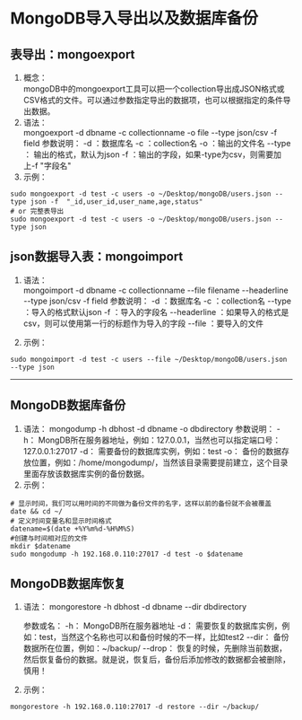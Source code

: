 # MongoDB导入导出以及数据库备份

## 表导出：mongoexport
1. 概念：  
    mongoDB中的mongoexport工具可以把一个collection导出成JSON格式或CSV格式的文件。可以通过参数指定导出的数据项，也可以根据指定的条件导出数据。
2. 语法：  
    mongoexport -d dbname -c collectionname -o file --type json/csv -f field
    参数说明：
        -d ：数据库名
        -c ：collection名
        -o ：输出的文件名
        --type ： 输出的格式，默认为json
        -f ：输出的字段，如果-type为csv，则需要加上-f "字段名"
3. 示例：
```
sudo mongoexport -d test -c users -o ~/Desktop/mongoDB/users.json --type json -f  "_id,user_id,user_name,age,status"
# or 完整表导出
sudo mongoexport -d test -c users -o ~/Desktop/mongoDB/users.json --type json
```

## json数据导入表：mongoimport
1. 语法：  
    mongoimport -d dbname -c collectionname --file filename --headerline --type json/csv -f field
    参数说明：
        -d ：数据库名
        -c ：collection名
        --type ：导入的格式默认json
        -f ：导入的字段名
        --headerline ：如果导入的格式是csv，则可以使用第一行的标题作为导入的字段
        --file ：要导入的文件

2. 示例：  
```
sudo mongoimport -d test -c users --file ~/Desktop/mongoDB/users.json --type json
``` 

----

## MongoDB数据库备份
1. 语法：
    mongodump -h dbhost -d dbname -o dbdirectory
    参数说明：
        -h： MongDB所在服务器地址，例如：127.0.0.1，当然也可以指定端口号：127.0.0.1:27017
        -d： 需要备份的数据库实例，例如：test
        -o： 备份的数据存放位置，例如：/home/mongodump/，当然该目录需要提前建立，这个目录里面存放该数据库实例的备份数据。
2. 示例：  
```
# 显示时间，我们可以用时间的不同做为备份文件的名字，这样以前的备份就不会被覆盖
date && cd ~/
# 定义时间变量名和显示时间格式
datename=$(date +%Y%m%d-%H%M%S)
#创建与时间相对应的文件
mkdir $datename
sudo mongodump -h 192.168.0.110:27017 -d test -o $datename
```

## MongoDB数据库恢复
1. 语法：
    mongorestore -h dbhost -d dbname --dir dbdirectory

    参数或名：
        -h： MongoDB所在服务器地址
        -d： 需要恢复的数据库实例，例如：test，当然这个名称也可以和备份时候的不一样，比如test2
        --dir： 备份数据所在位置，例如：~/backup/
        --drop： 恢复的时候，先删除当前数据，然后恢复备份的数据。就是说，恢复后，备份后添加修改的数据都会被删除，慎用！
2. 示例：  
```
mongorestore -h 192.168.0.110:27017 -d restore --dir ~/backup/
```
